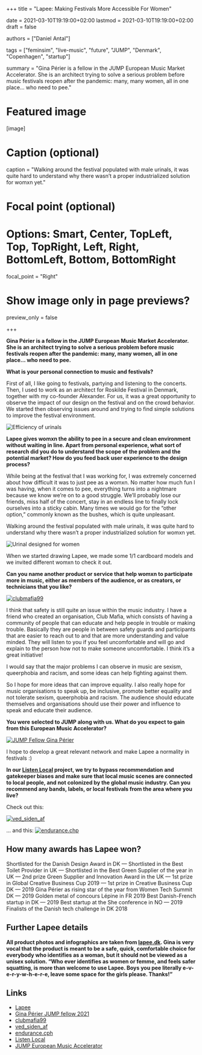 +++
title = "Lapee: Making Festivals More Accessible For Women"

date = 2021-03-10T19:19:00+02:00
lastmod = 2021-03-10T19:19:00+02:00
draft = false

authors = ["Daniel Antal"]

tags = ["feminsim", "live-music", "future", "JUMP", "Denmark", "Copenhagen", "startup"]

summary = "Gina Périer is a fellow in the JUMP European Music Market Accelerator. She is an architect trying to solve a serious problem before music festivals reopen after the pandemic: many, many women, all in one place… who need to pee."

# Featured image
[image]
  # Caption (optional)
  caption = "Walking around the festival populated with male urinals, it was quite hard to understand why there wasn’t a proper industrialized solution for womxn yet."

  # Focal point (optional)
  # Options: Smart, Center, TopLeft, Top, TopRight, Left, Right, BottomLeft, Bottom, BottomRight
  focal_point = "Right"

  # Show image only in page previews?
  preview_only = false

+++

**Gina Périer is a fellow in the JUMP European Music Market Accelerator. She is an architect trying to solve a serious problem before music festivals reopen after the pandemic: many, many women, all in one place… who need to pee.**

**What is your personal connection to music and festivals?**

First of all, I like going to festivals, partying and listening to the concerts. Then, I used to work as an architect for Roskilde Festival in Denmark, together with my co-founder Alexander. For us, it was a great opportunity to observe the impact of our design on the festival and on the crowd behavior. We started then observing issues around and trying to find simple solutions to improve the festival environment.

![Efficiency of urinals](lapee_efficiency.png)

**Lapee gives womxn the ability to pee in a secure and clean environment without waiting in line. Apart from personal experience, what sort of research did you do to understand the scope of the problem and the potential market? How do you feed back user experience to the design process?**

While being at the festival that I was working for, I was extremely concerned about how difficult it was to just pee as a womxn. No matter how much fun I was having, when it comes to pee, everything turns into a nightmare because we know we’re on to a good struggle. We’ll probably lose our friends, miss half of the concert, stay in an endless line to finally lock ourselves into a sticky cabin. Many times we would go for the “other option,” commonly known as the bushes, which is quite unpleasant.

Walking around the festival populated with male urinals, it was quite hard to understand why there wasn’t a proper industrialized solution for womxn yet.

![Urinal designed for women](lapee_design.png)

When we started drawing Lapee, we made some 1/1 cardboard models and we invited different womxn to check it out.

**Can you name another product or service that help womxn to participate more in music, either as members of the audience, or as creators, or technicians that you like?**

[![clubmafia99](clubmafia99.png)](https://www.instagram.com/clubmafia99/)

I think that safety is still quite an issue within the music industry. I have a friend who created an organisation, Club Mafia, which consists of having a community of people that can educate and help people in trouble or making trouble. Basically they are people in between safety guards and participants that are easier to reach out to and that are more understanding and value minded. They will listen to you if you feel uncomfortable and will go and explain to the person how not to make someone uncomfortable. I think it’s a great initiative!

I would say that the major problems I can observe in music are sexism, queerphobia and racism, and some ideas can help fighting against them.

So I hope for more ideas that can improve equality. I also really hope for music organisations to speak up, be inclusive, promote better equality and not tolerate sexism, queerphobia and racism. The audience should educate themselves and organisations should use their power and influence to speak and educate their audience.

**You were selected to JUMP along with us. What do you expect to gain from this European Music Accelerator?**

[![JUMP Fellow Gina Périer](JUMP_Gina_Périer.png)](https://www.jumpmusic.eu/fellow2021/lapee/)

I hope to develop a great relevant network and make Lapee a normality in festivals :)

**In our [Listen Local](https://dataandlyrics.com/project/listen-local/) project, we try to bypass recommendation and gatekeeper biases and make sure that local music scenes are connected to local people, and not colonized by the global music industry. Can you recommend any bands, labels, or local festivals from the area where you live?**

Check out this:

[![ved_siden_af](ved_siden_af.png)](https://www.instagram.com/ved_siden_af/)


… and this:
[![endurance.chp](endurance_cph.png)](https://www.instagram.com/endurance.cph/)


## How many awards has Lapee won?
Shortlisted for the Danish Design Award in DK — Shortlisted in the Best Toilet Provider in UK — Shortlisted in the Best Green Supplier of the year in UK — 2nd prize Green Supplier and Innovation Award in the UK — 1st prize in Global Creative Business Cup 2019 — 1st prize in Creative Business Cup DK — 2019 Gina Périer as rising star of the year from Women Tech Summit DK — 2019 Golden metal of concours Lépine in FR 2019 Best Danish-French startup in DK — 2019 Best startup at the She conference in NO — 2019 Finalists of the Danish tech challenge in DK 2018

## Further Lapee details

**All product photos and infographics are taken from [lapee.dk](https://www.lapee.dk/). Gina is very vocal that the product is meant to be a safe, quick, comfortable choice for everybody who identifies as a woman, but it should not be viewed as a unisex solution. “Who ever identifies as women or femme, and feels safer squatting, is more than welcome to use Lapee. Boys you pee literally e-v-e-r-y-w-h-e-r-e, leave some space for the girls please. Thanks!”**

## Links

- [Lapee](https://www.lapee.dk/)
- [Gina Périer JUMP fellow 2021](https://www.jumpmusic.eu/fellow2021/lapee/)
- [clubmafia99](https://www.instagram.com/clubmafia99/)
- [ved_siden_af](https://www.instagram.com/ved_siden_af/)
- [endurance.cph](https://www.instagram.com/endurance.cph/)
- [Listen Local](https://dataandlyrics.com/project/listen-local/)
- [JUMP European Music Accelerator](https://www.jumpmusic.eu/)